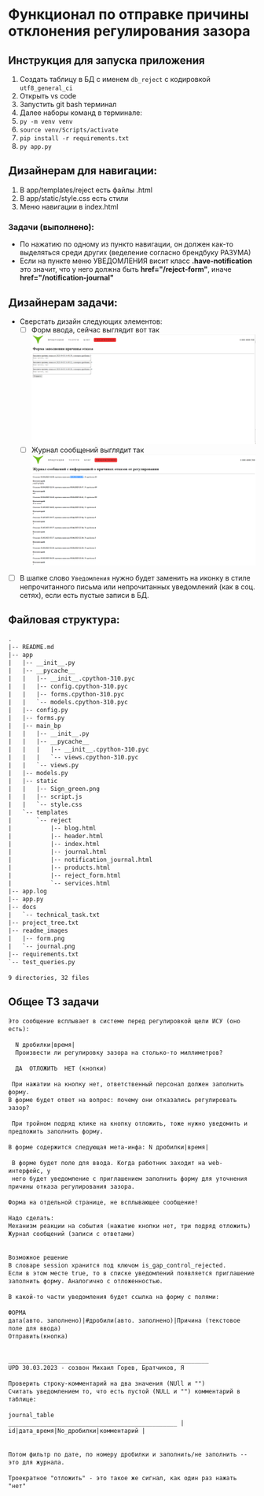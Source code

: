 # Функционал по отправке причины отклонения регулирования зазора 

## Инструкция для запуска приложения
1. Создать таблицу в БД с именем `db_reject` c кодировкой `utf8_general_ci`
2. Открыть vs code
3. Запустить git bash терминал
4. Далее наборы команд в терминале:
5.  `py -m venv venv`
6. `source venv/Scripts/activate`
7. `pip install -r requirements.txt`
8. `py app.py`
## Дизайнерам для навигации:
1. В app/templates/reject есть файлы .html
2. В app/static/style.css есть стили
3. Меню навигации в index.html

### Задачи (выполнено):
- По нажатию по одному из пункто навигации, он должен как-то выделяться среди других (веделение согласно брендбуку РАЗУМА)
- Если на пункте меню УВЕДОМЛЕНИЯ висит класс **.have-notification** это значит, что у него должна быть **href="/reject-form"**, иначе **href="/notification-journal"**


## Дизайнерам задачи: 
- Сверстать дизайн следующих элементов:  
  - [ ] Форм ввода, сейчас выглядит вот так  
     ![Форма ввода](/readme_images/form.png)
  - [ ] Журнал сообщений выглядит так  
      ![Журнал сообщений](/readme_images/journal.png)
- [ ] В шапке слово `Уведомления` нужно будет заменить на иконку в стиле непрочитанного письма или непрочитанных уведомлений (как в соц. сетях), если есть пустые записи в БД. 
## Файловая структура:

    .
    |-- README.md
    |-- app
    |   |-- __init__.py
    |   |-- __pycache__
    |   |   |-- __init__.cpython-310.pyc
    |   |   |-- config.cpython-310.pyc
    |   |   |-- forms.cpython-310.pyc
    |   |   `-- models.cpython-310.pyc
    |   |-- config.py
    |   |-- forms.py
    |   |-- main_bp
    |   |   |-- __init__.py
    |   |   |-- __pycache__
    |   |   |   |-- __init__.cpython-310.pyc
    |   |   |   `-- views.cpython-310.pyc
    |   |   `-- views.py
    |   |-- models.py
    |   |-- static
    |   |   |-- Sign_green.png
    |   |   |-- script.js
    |   |   `-- style.css
    |   `-- templates
    |       `-- reject
    |           |-- blog.html
    |           |-- header.html
    |           |-- index.html
    |           |-- journal.html
    |           |-- notification_journal.html
    |           |-- products.html
    |           |-- reject_form.html
    |           `-- services.html
    |-- app.log
    |-- app.py
    |-- docs
    |   `-- technical_task.txt
    |-- project_tree.txt
    |-- readme_images
    |   |-- form.png
    |   `-- journal.png
    |-- requirements.txt
    `-- test_queries.py

    9 directories, 32 files




## Общее ТЗ задачи

    Это сообщение всплывает в системе перед регулировкой щели ИСУ (оно есть):

      N дробилки|время|
      Произвести ли регулировку зазора на столько-то миллиметров?

      ДА  ОТЛОЖИТЬ  НЕТ (кнопки)

     При нажатии на кнопку нет, ответственный персонал должен заполнить форму.
    В форме будет ответ на вопрос: почему они отказались регулировать зазор?

     При тройном подряд клике на кнопку отложить, тоже нужно уведомить и предложить заполнить форму.

    В форме содержится следующая мета-инфа: N дробилки|время|

     В форме будет поле для ввода. Когда работник заходит на web-интерфейс, у 
     него будет уведомление с приглашением заполнить форму для уточнения причины отказа регулирования зазора. 

    Форма на отдельной странице, не всплывающее сообщение!

    Надо сделать:
    Механизм реакции на события (нажатие кнопки нет, три подряд отложить)
    Журнал сообщений (записи с ответами)


    Возможное решение
    В словаре session хранится под ключом is_gap_control_rejected.
    Если в этом месте true, то в списке уведомлений появляется приглашение заполнить форму. Аналогично с отложенностью.

    В какой-то части уведомления будет ссылка на форму с полями:

    ФОРМА
    дата(авто. заполнено)|#дробили(авто. заполнено)|Причина (текстовое поле для ввода)
    Отправить(кнопка)


    _________________________________________________________
    UPD 30.03.2023 - созвон Михаил Горев, Братчиков, Я

    Проверить строку-комментарий на два значения (NUll и "")
    Считать уведомлением то, что есть пустой (NULL и "") комментарий в таблице:

    journal_table
    ________________________________________________ |
    id|дата_время|No_дробилки|комментарий |


    Потом фильтр по дате, по номеру дробилки и заполнить/не заполнить -- это для журнала. 

    Троекратное "отложить" - это такое же сигнал, как один раз нажать "нет"

